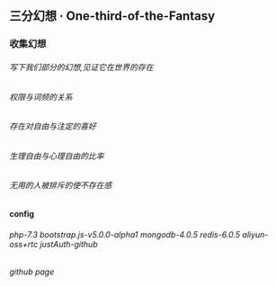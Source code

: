 ## 三分幻想 · One-third-of-the-Fantasy

### 收集幻想
###### 写下我们部分的幻想,见证它在世界的存在
###### 权限与词频的关系
###### 存在对自由与注定的喜好
###### 生理自由与心理自由的比率
###### 无用的人被排斥的使不存在感
#### config
###### php-7.3 bootstrap.js-v5.0.0-alpha1 mongodb-4.0.5 redis-6.0.5 aliyun-oss+rtc justAuth-github
###### github page
